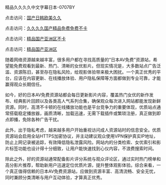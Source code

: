 精品久久久久中文字幕日本-0707BY

点击访问：<a href="https://bered.pages.dev/">国产日韩欧美久久</a>

点击访问：<a href="https://rtj-3zo.pages.dev/">久久久久国产精品免费免费不卡</a>

点击访问：<a href="https://vassv.pages.dev/">精品国产亚洲区不卡</a>

点击访问：<a href="https://gsd-agv.pages.dev/">精品国产亚洲区</a>



随着网络资源越来越丰富，很多用户都在寻找高质量的“日本AV免费”资源站，希望能免费观看到最新、热门、清晰的女优影片。但现实情况是，大多数站点广告泛滥、资源陈旧，甚至存在隐私风险，给观影体验带来极大困扰。一个真正优秀的平台，应该在内容更新、在线播放体验、用户隐私保障等方面都做到专业可靠，才能赢得观众长期信任。

如今，好的日本AV免费资源站都会每日更新影片内容，覆盖热门女优的新作发布、经典影片回顾以及各类高人气系列合集，确保观众每次进入网站都能发现新鲜资源。同时，高清不卡顿的在线播放功能也是平台竞争力的重要体现，优质站点通常搭载稳定播放器，画质清晰，加载迅速，无需下载插件或繁琐注册，真正做到即点即播，免除各种广告干扰。

此外，出于隐私考虑，越来越多用户开始重视访问成人资源站时的信息安全。优质资源站会启用全站HTTPS加密协议，并主动建议观众使用VPN保护真实IP地址，防止上网记录被追踪，有效降低隐私泄露风险。网站内的分类检索、女优索引和影片标签功能也设计得十分细致，让用户能快速找到心仪内容，不浪费搜索时间。

除此之外，好的资源站通常配备影片评分系统与观众评论区，通过实时热门榜单和高分影片推荐，帮助新用户迅速定位优质片源，提升整体观影体验。综合来看，一个真正值得信赖的日本AV免费资源站，应做到资源丰富、高清流畅、安全无忧，同时兼顾分类清晰与用户互动体验，才算真正优秀。





<span style="display:none;">[Canonical link]( https://github.com/datang215420/015412 ）</span>
